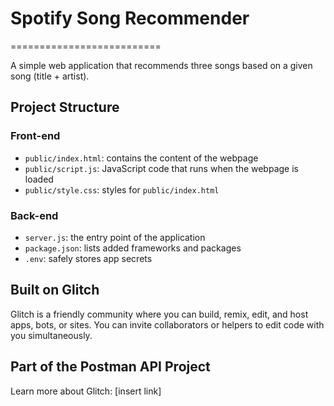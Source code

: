 # Spotify Song Recommender
==========================

A simple web application that recommends three songs based on a given song (title + artist).

## Project Structure

### Front-end

* `public/index.html`: contains the content of the webpage
* `public/script.js`: JavaScript code that runs when the webpage is loaded
* `public/style.css`: styles for `public/index.html`

### Back-end

* `server.js`: the entry point of the application
* `package.json`: lists added frameworks and packages
* `.env`: safely stores app secrets

## Built on Glitch

Glitch is a friendly community where you can build, remix, edit, and host apps, bots, or sites. You can invite collaborators or helpers to edit code with you simultaneously.

## Part of the Postman API Project

Learn more about Glitch: [insert link]


